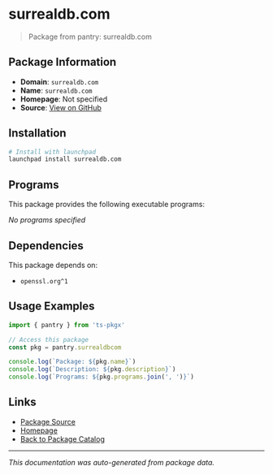 # surrealdb.com

> Package from pantry: surrealdb.com

## Package Information

- **Domain**: `surrealdb.com`
- **Name**: `surrealdb.com`
- **Homepage**: Not specified
- **Source**: [View on GitHub](https://github.com/pkgxdev/pantry/tree/main/projects/surrealdb.com/package.yml)

## Installation

```bash
# Install with launchpad
launchpad install surrealdb.com
```

## Programs

This package provides the following executable programs:

*No programs specified*

## Dependencies

This package depends on:

- `openssl.org^1`

## Usage Examples

```typescript
import { pantry } from 'ts-pkgx'

// Access this package
const pkg = pantry.surrealdbcom

console.log(`Package: ${pkg.name}`)
console.log(`Description: ${pkg.description}`)
console.log(`Programs: ${pkg.programs.join(', ')}`)
```

## Links

- [Package Source](https://github.com/pkgxdev/pantry/tree/main/projects/surrealdb.com/package.yml)
- [Homepage](#)
- [Back to Package Catalog](../package-catalog.md)

---

*This documentation was auto-generated from package data.*
